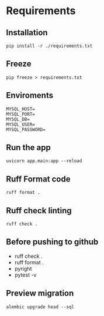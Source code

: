 # Requirements

## Installation

    pip install -r ./requirements.txt

## Freeze

    pip freeze > requirements.txt

## Enviroments

    MYSQL_HOST=
    MYSQL_PORT=
    MYSQL_DB=
    MYSQL_USER=
    MYSQL_PASSWORD=

## Run the app

    uvicorn app.main:app --reload

## Ruff Format code

    ruff format .
    
## Ruff check linting

    ruff check .

## Before pushing to github

- ruff check .
- ruff format .
- pyright
- pytest -v

## Preview migration

    alembic upgrade head --sql




